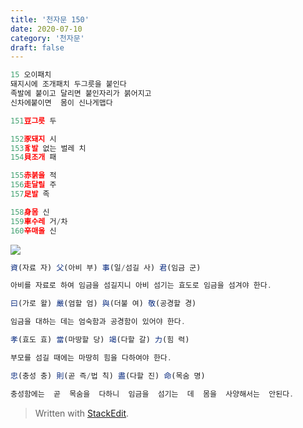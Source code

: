 ```yaml
---
title: '천자문 150'
date: 2020-07-10
category: '천자문'
draft: false
---
```

```js
15 오이패치
돼지시에 조개패치 두그릇을 붙인다
족발에 붙이고 달리면 붙인자리가 붉어지고
신차에붙이면  몸이 신나게맵다
```
```js
151豆그릇 두

152豕돼지 시
153豸발 없는 벌레 치
154貝조개 패

155赤붉을 적
156走달릴 주
157足발 족

158身몸 신
159車수레 거/차
160辛매울 신
```
![](https://i.ibb.co/wRrV8j5/2020-07-10-10-51-15.png)
```js
資(자료 자) 父(아비 부) 事(일/섬길 사) 君(임금 군)

아비를 자료로 하여 임금을 섬길지니 아비 섬기는 효도로 임금을 섬겨야 한다.

曰(가로 왈) 嚴(엄할 엄) 與(더불 여) 敬(공경할 경)

임금을 대하는 데는 엄숙함과 공경함이 있어야 한다.

孝(효도 효) 當(마땅할 당) 竭(다할 갈) 力(힘 력)

부모를 섬길 때에는 마땅히 힘을 다하여야 한다.

忠(충성 충) 則(곧 즉/법 칙) 盡(다할 진) 命(목숨 명)

충성함에는  곧  목숨을  다하니  임금을  섬기는  데  몸을  사양해서는  안된다.

```

> Written with [StackEdit](https://stackedit.io/).
<!--stackedit_data:
eyJoaXN0b3J5IjpbLTk1MTMzOTk2MV19
-->